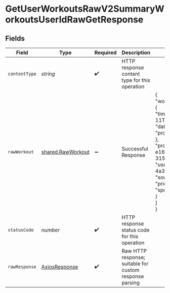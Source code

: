 # GetUserWorkoutsRawV2SummaryWorkoutsUserIdRawGetResponse


## Fields

| Field                                                                                                                                                                                                                                                                           | Type                                                                                                                                                                                                                                                                            | Required                                                                                                                                                                                                                                                                        | Description                                                                                                                                                                                                                                                                     | Example                                                                                                                                                                                                                                                                         |
| ------------------------------------------------------------------------------------------------------------------------------------------------------------------------------------------------------------------------------------------------------------------------------- | ------------------------------------------------------------------------------------------------------------------------------------------------------------------------------------------------------------------------------------------------------------------------------- | ------------------------------------------------------------------------------------------------------------------------------------------------------------------------------------------------------------------------------------------------------------------------------- | ------------------------------------------------------------------------------------------------------------------------------------------------------------------------------------------------------------------------------------------------------------------------------- | ------------------------------------------------------------------------------------------------------------------------------------------------------------------------------------------------------------------------------------------------------------------------------- |
| `contentType`                                                                                                                                                                                                                                                                   | *string*                                                                                                                                                                                                                                                                        | :heavy_check_mark:                                                                                                                                                                                                                                                              | HTTP response content type for this operation                                                                                                                                                                                                                                   |                                                                                                                                                                                                                                                                                 |
| `rawWorkout`                                                                                                                                                                                                                                                                    | [shared.RawWorkout](../../../sdk/models/shared/rawworkout.md)                                                                                                                                                                                                                   | :heavy_minus_sign:                                                                                                                                                                                                                                                              | Successful Response                                                                                                                                                                                                                                                             | {<br/>"workouts": [<br/>{<br/>"timestamp": "2023-10-11T13:26:04.555763+00:00",<br/>"data": {<br/>"provider_specific": "..._data"<br/>},<br/>"provider_id": "a42315f7-e169-4d95-be6f-3157b65d7641",<br/>"user_id": "2028d2dc-0083-4a32-883e-4708af525dc4",<br/>"source_id": 1,<br/>"priority_id": 1,<br/>"sport_id": 3<br/>}<br/>]<br/>} |
| `statusCode`                                                                                                                                                                                                                                                                    | *number*                                                                                                                                                                                                                                                                        | :heavy_check_mark:                                                                                                                                                                                                                                                              | HTTP response status code for this operation                                                                                                                                                                                                                                    |                                                                                                                                                                                                                                                                                 |
| `rawResponse`                                                                                                                                                                                                                                                                   | [AxiosResponse](https://axios-http.com/docs/res_schema)                                                                                                                                                                                                                         | :heavy_check_mark:                                                                                                                                                                                                                                                              | Raw HTTP response; suitable for custom response parsing                                                                                                                                                                                                                         |                                                                                                                                                                                                                                                                                 |